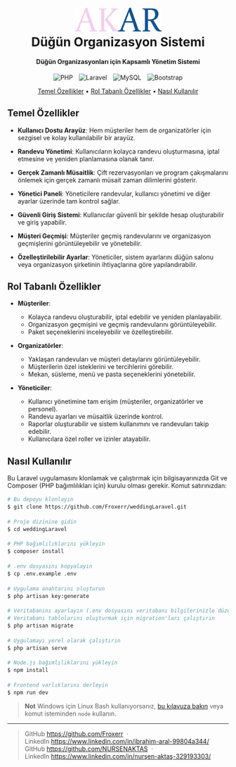 <h1 align="center">
  <br>
  <a href=""><img src="https://github.com/Froxerr/weddingLaravel/blob/main/public/assets/img/logo.png" alt="Wedding Organization System" width="200"></a>
  <br>
  Düğün Organizasyon Sistemi
  <br>
</h1>

<h4 align="center">Düğün Organizasyonları için Kapsamlı Yönetim Sistemi</h4>

<div align="center">
  <span style="display: inline-block; margin-right: 10px;">
    <img src="https://img.shields.io/badge/PHP-777BB4?style=for-the-badge&logo=php&logoColor=white" alt="PHP">
  </span>
  <span style="display: inline-block; margin-right: 10px;">
    <img src="https://img.shields.io/badge/Laravel-FF2D20?style=for-the-badge&logo=laravel&logoColor=white" alt="Laravel">
  </span>
  <span style="display: inline-block; margin-right: 10px;">
    <img src="https://img.shields.io/badge/MySQL-4479A1?style=for-the-badge&logo=mysql&logoColor=white" alt="MySQL">
  </span>
  <span style="display: inline-block;">
    <img src="https://img.shields.io/badge/Bootstrap-563D7C?style=for-the-badge&logo=bootstrap&logoColor=white" alt="Bootstrap">
  </span>
</div>


<p align="center">
  <a href="#temel-özellikler">Temel Özellikler</a> •
  <a href="#rol-tabanlı-özellikler">Rol Tabanlı Özellikler</a> •
  <a href="#nasıl-kullanılır">Nasıl Kullanılır</a> 
</p>


<h2 id="temel-özellikler">Temel Özellikler</h2>

- **Kullanıcı Dostu Arayüz**: Hem müşteriler hem de organizatörler için sezgisel ve kolay kullanılabilir bir arayüz.
- **Randevu Yönetimi**: Kullanıcıların kolayca randevu oluşturmasına, iptal etmesine ve yeniden planlamasına olanak tanır.
- **Gerçek Zamanlı Müsaitlik**: Çift rezervasyonları ve program çakışmalarını önlemek için gerçek zamanlı müsait zaman dilimlerini gösterir.
- **Yönetici Paneli**: Yöneticilere randevular, kullanıcı yönetimi ve diğer ayarlar üzerinde tam kontrol sağlar.

- **Güvenli Giriş Sistemi**: Kullanıcılar güvenli bir şekilde hesap oluşturabilir ve giriş yapabilir.

- **Müşteri Geçmişi**: Müşteriler geçmiş randevularını ve organizasyon geçmişlerini görüntüleyebilir ve yönetebilir.
- **Özelleştirilebilir Ayarlar**: Yöneticiler, sistem ayarlarını düğün salonu veya organizasyon şirketinin ihtiyaçlarına göre yapılandırabilir.


<h2 id="rol-tabanlı-özellikler">Rol Tabanlı Özellikler</h2>

- **Müşteriler**: 
  - Kolayca randevu oluşturabilir, iptal edebilir ve yeniden planlayabilir.
  - Organizasyon geçmişini ve geçmiş randevularını görüntüleyebilir.
  - Paket seçeneklerini inceleyebilir ve özelleştirebilir.

- **Organizatörler**: 
  - Yaklaşan randevuları ve müşteri detaylarını görüntüleyebilir.
  - Müşterilerin özel isteklerini ve tercihlerini görebilir.
  - Mekan, süsleme, menü ve pasta seçeneklerini yönetebilir.

- **Yöneticiler**: 
  - Kullanıcı yönetimine tam erişim (müşteriler, organizatörler ve personel).
  - Randevu ayarları ve müsaitlik üzerinde kontrol.
  - Raporlar oluşturabilir ve sistem kullanımını ve randevuları takip edebilir.
  - Kullanıcılara özel roller ve izinler atayabilir.

<h2 id="nasıl-kullanılır">Nasıl Kullanılır</h2>

Bu Laravel uygulamasını klonlamak ve çalıştırmak için bilgisayarınızda Git ve Composer (PHP bağımlılıkları için) kurulu olması gerekir. Komut satırınızdan:

```bash
# Bu depoyu klonlayın
$ git clone https://github.com/Froxerr/weddingLaravel.git

# Proje dizinine gidin
$ cd weddingLaravel

# PHP bağımlılıklarını yükleyin
$ composer install

# .env dosyasını kopyalayın
$ cp .env.example .env

# Uygulama anahtarını oluşturun
$ php artisan key:generate

# Veritabanını ayarlayın (.env dosyasını veritabanı bilgilerinizle düzenleyin)
# Veritabanı tablolarını oluşturmak için migration'ları çalıştırın
$ php artisan migrate

# Uygulamayı yerel olarak çalıştırın
$ php artisan serve

# Node.js bağımlılıklarını yükleyin
$ npm install

# Frontend varlıklarını derleyin
$ npm run dev
```

> **Not**
> Windows için Linux Bash kullanıyorsanız, [bu kılavuza bakın](https://www.howtogeek.com/261575/how-to-run-graphical-linux-desktop-applications-from-windows-10s-bash-shell/) veya komut isteminden `node` kullanın.


---


> GitHub https://github.com/Froxerr &nbsp;&middot;&nbsp; <br>
> LinkedIn https://www.linkedin.com/in/ibrahim-aral-99804a344/ <br>
> GitHub https://github.com/NURSENAKTAS &nbsp;&middot;&nbsp; <br>
> LinkedIn https://www.linkedin.com/in/nurşen-aktaş-329193303/
